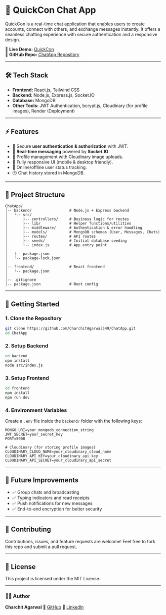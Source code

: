 # 💬 QuickCon Chat App

QuickCon is a real-time chat application that enables users to create accounts, connect with others, and exchange messages instantly. It offers a seamless chatting experience with secure authentication and a responsive design.

🔗 **Live Demo:** [QuickCon](https://chatapp1-4d99.onrender.com/)  
📂 **GitHub Repo:** [ChatApp Repository](https://github.com/CharchitAgarwal549/ChatApp)

---

## 🛠 Tech Stack
- **Frontend:** React.js, Tailwind CSS  
- **Backend:** Node.js, Express.js, Socket.IO  
- **Database:** MongoDB  
- **Other Tools:** JWT Authentication, bcrypt.js, Cloudinary (for profile images), Render (Deployment)

---

## ⚡ Features
- 🔐 Secure **user authentication & authorization** with JWT.  
- 💬 **Real-time messaging** powered by **Socket.IO**.  
- 👤 Profile management with Cloudinary image uploads.  
- 📱 Fully responsive UI (mobile & desktop friendly).  
- 📡 Online/offline user status tracking.  
- 🕒 Chat history stored in MongoDB.  

---

## 📂 Project Structure

```plaintext
ChatApp/
│-- backend/                 # Node.js + Express backend
│   └-- src/
│       ├-- controllers/     # Business logic for routes
│       ├-- lib/             # Helper functions/utilities
│       ├-- middleware/      # Authentication & error handling
│       ├-- models/          # MongoDB schemas (User, Messages, Chats)
│       ├-- routes/          # API routes
│       ├-- seeds/           # Initial database seeding
│       └-- index.js         # App entry point
│
│   ├-- package.json
│   └-- package-lock.json
│
│-- frontend/                # React frontend
│   └-- package.json
│
│-- .gitignore
│-- package.json             # Root config
````

---

## 🚀 Getting Started

### 1. Clone the Repository

```bash
git clone https://github.com/CharchitAgarwal549/ChatApp.git
cd ChatApp
```

### 2. Setup Backend

```bash
cd backend
npm install
node src/index.js
```

### 3. Setup Frontend

```bash
cd frontend
npm install
npm run dev
```

### 4. Environment Variables

Create a `.env` file inside the `backend/` folder with the following keys:

```env
MONGO_URI=your_mongodb_connection_string
JWT_SECRET=your_secret_key
PORT=5000

# Cloudinary (for storing profile images)
CLOUDINARY_CLOUD_NAME=your_cloudinary_cloud_name
CLOUDINARY_API_KEY=your_cloudinary_api_key
CLOUDINARY_API_SECRET=your_cloudinary_api_secret
```

---

## 🎯 Future Improvements

* ✅ Group chats and broadcasting
* ✅ Typing indicators and read receipts
* ✅ Push notifications for new messages
* ✅ End-to-end encryption for better security

---

## 🤝 Contributing

Contributions, issues, and feature requests are welcome!
Feel free to fork this repo and submit a pull request.

---

## 📜 License

This project is licensed under the MIT License.

---

### 👨‍💻 Author

**Charchit Agarwal**
🔗 [GitHub](https://github.com/CharchitAgarwal549)
🔗 [LinkedIn](https://www.linkedin.com/in/charchit-agarwal-/)

```
